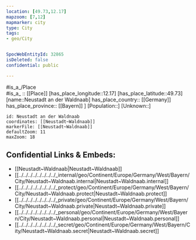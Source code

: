 ```yaml
---
location: [49.73,12.17] 
mapzoom: [7,12] 
mapmarker: city 
type: City
tags:
- geo/City


SpocWebEntityId: 32865
isDeleted: false
confidential: public

---
```

#is_a_/Place  
#is_a_ :: [[Place]] 
[has_place_longitude::12.17] 
[has_place_latitude::49.73] 
[name::Neustadt an der Waldnaab] 
has_place_country:: [[Germany]]  
has_place_province:: [[Bayern]] ] 
[Population::] 
[Unknown::] 


```leaflet
id: Neustadt an der Waldnaab
coordinates: [[Neustadt~Waldnaab]] 
markerFile: [[Neustadt~Waldnaab]] 
defaultZoom: 11 
maxZoom: 18
```


## Confidential Links & Embeds: 
- [[Neustadt~Waldnaab|Neustadt~Waldnaab]] 
- [[../../../../../../../../_internal/geo/Continent/Europe/Germany/West/Bayern/City/Neustadt~Waldnaab.internal|Neustadt~Waldnaab.internal]] 
- [[../../../../../../../../_protect/geo/Continent/Europe/Germany/West/Bayern/City/Neustadt~Waldnaab.protect|Neustadt~Waldnaab.protect]] 
- [[../../../../../../../../_private/geo/Continent/Europe/Germany/West/Bayern/City/Neustadt~Waldnaab.private|Neustadt~Waldnaab.private]] 
- [[../../../../../../../../_personal/geo/Continent/Europe/Germany/West/Bayern/City/Neustadt~Waldnaab.personal|Neustadt~Waldnaab.personal]] 
- [[../../../../../../../../_secret/geo/Continent/Europe/Germany/West/Bayern/City/Neustadt~Waldnaab.secret|Neustadt~Waldnaab.secret]] 
